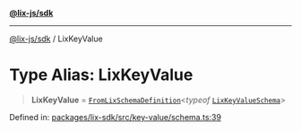 [**@lix-js/sdk**](../README.md)

***

[@lix-js/sdk](../README.md) / LixKeyValue

# Type Alias: LixKeyValue

> **LixKeyValue** = [`FromLixSchemaDefinition`](FromLixSchemaDefinition.md)\<*typeof* [`LixKeyValueSchema`](../variables/LixKeyValueSchema.md)\>

Defined in: [packages/lix-sdk/src/key-value/schema.ts:39](https://github.com/opral/monorepo/blob/3bcc1f95be292671fbdc30a84e807512030f233b/packages/lix-sdk/src/key-value/schema.ts#L39)

